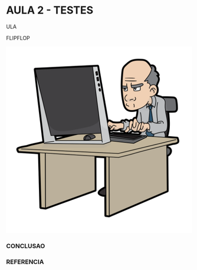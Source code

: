 # AULA 2 - TESTES



ULA

FLIPFLOP



![Old_Cartoon_Man_Using_A_Big_Computer](imgs/Old_Cartoon_Man_Using_A_Big_Computer.svg)

### CONCLUSAO



### REFERENCIA
